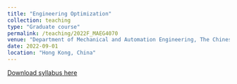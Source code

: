 ```yaml
---
title: "Engineering Optimization"
collection: teaching
type: "Graduate course"
permalink: /teaching/2022F_MAEG4070
venue: "Department of Mechanical and Automation Engineering, The Chinese University of Hong Kong"
date: 2022-09-01
location: "Hong Kong, China"
---
```



[Download syllabus here](http://Liuchao-JIN.github.io/files/Teaching/2022F_MAEG4070.pdf)

<!-- * [Syllabus](http://Liuchao-JIN.github.io/files/Teaching/2022F_MAEG4070.pdf)
* Lecture Notes
  * [Lecture 1: Introduction](http://Liuchao-JIN.github.io/files/Course_Materials/Graduate_Course/MAEG4070/Lecture_1.pdf)
  * [Lecture 2: Linear Programming](http://Liuchao-JIN.github.io/files/Course_Materials/Graduate_Course/MAEG4070/Lecture_2.pdf)
  * [Lecture 3: Dual Theory - Part I](http://Liuchao-JIN.github.io/files/Course_Materials/Graduate_Course/MAEG4070/Lecture_3.pdf)
  * [Lecture 4: Convex Sets & Convex Functions](http://Liuchao-JIN.github.io/files/Course_Materials/Graduate_Course/MAEG4070/Lecture_4.pdf)
  * [Summary of Lecture 1-4](http://Liuchao-JIN.github.io/files/Course_Materials/Graduate_Course/MAEG4070/Summary1_4.pdf)
  * [Lecture 5: Unconstrained Optimization (Basics)](http://Liuchao-JIN.github.io/files/Course_Materials/Graduate_Course/MAEG4070/Lecture_5.pdf)
  * [Lecture 6: Unconstrained Optimization (Gradient Based Methods)](http://Liuchao-JIN.github.io/files/Course_Materials/Graduate_Course/MAEG4070/Lecture_6.pdf)
  * [Lecture 7: Linearization Techniques](http://Liuchao-JIN.github.io/files/Course_Materials/Graduate_Course/MAEG4070/Lecture_7.pdf)
  * [Summary of Lecture 5-7](http://Liuchao-JIN.github.io/files/Course_Materials/Graduate_Course/MAEG4070/Summary5_7.pdf)
  * [Midterm Review](http://Liuchao-JIN.github.io/files/Course_Materials/Graduate_Course/MAEG4070/Midterm_Review.pdf)
  * [Lecture 8: Constrained Optimization (Lagrange Multiplier)](http://Liuchao-JIN.github.io/files/Course_Materials/Graduate_Course/MAEG4070/Lecture_8.pdf)
  * [Lecture 9: Convex Optimization](http://Liuchao-JIN.github.io/files/Course_Materials/Graduate_Course/MAEG4070/Lecture_9.pdf)
  * [Lecture 10: Dual Theory - Part II](http://Liuchao-JIN.github.io/files/Course_Materials/Graduate_Course/MAEG4070/Lecture_10.pdf)
  * [Summary of Lecture 8-10](http://Liuchao-JIN.github.io/files/Course_Materials/Graduate_Course/MAEG4070/Summary8_10.pdf)
  * [Lecture 11: Distributed Optimization](http://Liuchao-JIN.github.io/files/Course_Materials/Graduate_Course/MAEG4070/Lecture_11.pdf)
  * [Lecture 12: Multi-objective Optimization](http://Liuchao-JIN.github.io/files/Course_Materials/Graduate_Course/MAEG4070/Lecture_12.pdf)
  * [Lecture 13: Robust Optimization](http://Liuchao-JIN.github.io/files/Course_Materials/Graduate_Course/MAEG4070/Lecture_13.pdf)
  * [Lecture 14: Solving optimization using Matlab](http://Liuchao-JIN.github.io/files/Course_Materials/Graduate_Course/MAEG4070/Lecture_14.pdf)
  * [Lecture 15: Electricity Market](http://Liuchao-JIN.github.io/files/Course_Materials/Graduate_Course/MAEG4070/Lecture_15.pdf)
  * [Final Review](http://Liuchao-JIN.github.io/files/Course_Materials/Graduate_Course/MAEG4070/Final_Review.pdf)
* Homework
  * Homework 1
    * [Question](http://Liuchao-JIN.github.io/files/Course_Materials/Graduate_Course/MAEG4070/Homework_1.pdf)
    * [Solution](http://Liuchao-JIN.github.io/files/Course_Materials/Graduate_Course/MAEG4070/Homework_Solution_1.pdf)
  * Homework 2
    * [Question](http://Liuchao-JIN.github.io/files/Course_Materials/Graduate_Course/MAEG4070/Homework_2.pdf)
    * [Solution](http://Liuchao-JIN.github.io/files/Course_Materials/Graduate_Course/MAEG4070/Homework_Solution_2.pdf)
  * Homework 3
    * [Question](http://Liuchao-JIN.github.io/files/Course_Materials/Graduate_Course/MAEG4070/Homework_3.pdf)
    * [Solution](http://Liuchao-JIN.github.io/files/Course_Materials/Graduate_Course/MAEG4070/Homework_Solution_3.pdf)
  * Homework 4
    * [Question](http://Liuchao-JIN.github.io/files/Course_Materials/Graduate_Course/MAEG4070/Homework_4.pdf)
    * [Solution](http://Liuchao-JIN.github.io/files/Course_Materials/Graduate_Course/MAEG4070/Homework_Solution_4.pdf)
* Exam
  * Midterm
    * [Question](http://Liuchao-JIN.github.io/files/Course_Materials/Graduate_Course/MAEG4070/Midterm_exam.pdf)
    * [Solution](http://Liuchao-JIN.github.io/files/Course_Materials/Graduate_Course/MAEG4070/Midterm_exam_solution.pdf)
* Textbook
  * [Convex Optimization](http://Liuchao-JIN.github.io/files/Course_Materials/Graduate_Course/MAEG4070/Boyd_2004_Convex_Optimization.pdf)
  * [Convex Optimization Lecture Note](http://Liuchao-JIN.github.io/files/Course_Materials/Graduate_Course/MAEG4070/Boyd_2004_Convex_Optimization_Lecture_Note.pdf)
  * [Convex Optimization Solution Manual](http://Liuchao-JIN.github.io/files/Course_Materials/Graduate_Course/MAEG4070/Boyd_2004_Convex_Optimization_Solution.pdf) -->
